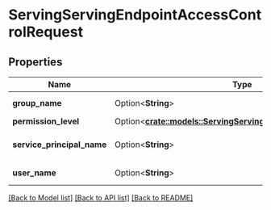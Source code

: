 # ServingServingEndpointAccessControlRequest

## Properties

Name | Type | Description | Notes
------------ | ------------- | ------------- | -------------
**group_name** | Option<**String**> | name of the group | [optional]
**permission_level** | Option<[**crate::models::ServingServingEndpointPermissionLevel**](ServingServingEndpointPermissionLevel.md)> |  | [optional]
**service_principal_name** | Option<**String**> | name of the service principal | [optional]
**user_name** | Option<**String**> | name of the user | [optional]

[[Back to Model list]](../README.md#documentation-for-models) [[Back to API list]](../README.md#documentation-for-api-endpoints) [[Back to README]](../README.md)


